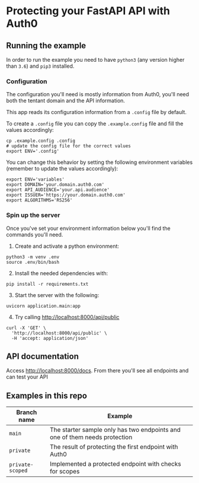 # Protecting your FastAPI API with Auth0

## Running the example

In order to run the example you need to have `python3` (any version higher than `3.6`) and `pip3` installed.

### Configuration

The configuration you'll need is mostly information from Auth0, you'll need both the tentant domain and the API information.

This app reads its configuration information from a `.config` file by default.

To create a `.config` file you can copy the `.example.config` file and fill the values accordingly:

```console
cp .example.config .config
# update the config file for the correct values
export ENV='.config'
```

You can change this behavior by setting the following environment variables (remember to update the values accordingly):

```console
export ENV='variables'
export DOMAIN='your.domain.auth0.com'
export API_AUDIENCE='your.api.audience'
export ISSUER='https://your.domain.auth0.com'
export ALGORITHMS='RS256'
```

### Spin up the server

Once you've set your environment information below you'll find the commands you'll need.

1. Create and activate a python environment:

```console
python3 -m venv .env
source .env/bin/bash
```

2. Install the needed dependencies with:

```console
pip install -r requirements.txt
```
3. Start the server with the following:

```console
uvicorn application.main:app
```

4. Try calling [http://localhost:8000/api/public](http://localhost:8000/api/public)

```
curl -X 'GET' \
  'http://localhost:8000/api/public' \
  -H 'accept: application/json'
```

## API documentation

Access [http://localhost:8000/docs](http://localhost:8000/docs). From there you'll see all endpoints and can test your API

## Examples in this repo

| Branch name | Example |
| ----------- | ------- |
| `main` | The starter sample only has two endpoints and one of them needs protection |
| `private` | The result of protecting the first endpoint with Auth0 |
| `private-scoped` | Implemented a protected endpoint with checks for scopes |